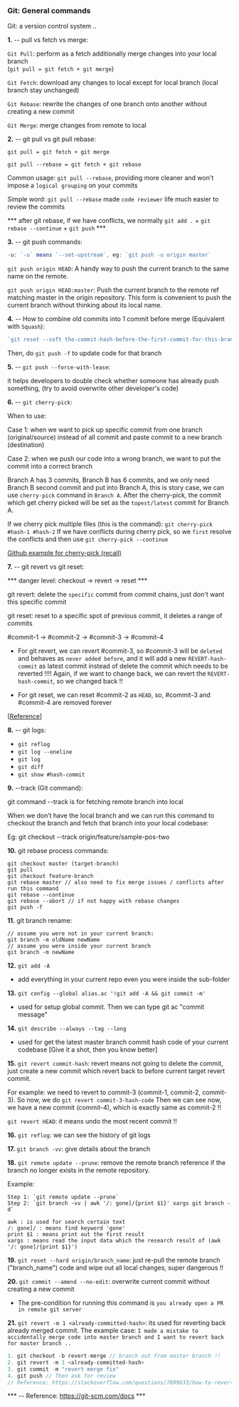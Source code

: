 ### Git: General commands

Git: a version control system ..

<b>1.</b> -- pull vs fetch vs merge:

`Git Pull`: perform as a fetch additionally merge changes into your local branch  
(``` git pull = git fetch + git merge ```)

`Git Fetch`: download any changes to local except for local branch (local branch stay unchanged)

`Git Rebase`: rewrite the changes of one branch onto another without creating a new commit

`Git Merge`: merge changes from remote to local


<b>2.</b> -- git pull vs git pull rebase:

`git pull = git fetch + git merge`

`git pull --rebase = git fetch + git rebase`
<!-- this is something to recall quickly: https://github.com/twtrubiks/Git-Tutorials -->

Common usage: `git pull --rebase`, providing more cleaner and won't impose a `logical grouping` on your commits

Simple word: `git pull --rebase` made `code reviewer` life much easier to review the commits

*** after git rebase, if we have conflicts, we normally `git add .` + `git rebase --continue` + `git push` ***


<b>3.</b> -- git push commands:

``` js
-u: `-u` means `--set-upstream`, eg: `git push -u origin master`
```
`git push origin HEAD`: A handy way to push the current branch to the same name on the remote.

`git push origin HEAD:master`: Push the current branch to the remote ref matching master in the origin repository. This form is convenient to push the current branch without thinking about its local name.


<b>4.</b> -- How to combine old commits into 1 commit before merge (Equivalent with `Squash`):

``` js
`git reset --soft the-commit-hash-before-the-first-commit-for-this-branch`
```
Then, do ``` git push -f ``` to update code for that branch


<b>5.</b> -- `git push --force-with-lease`:

it helps developers to double check whether someone has already push something, (try to avoid overwrite other developer's code)


<b>6.</b> -- `git cherry-pick`:

When to use: 

Case 1: when we want to pick up specific commit from one branch (original/source) instead of all commit and paste commit to a new branch (destination)

Case 2: when we push our code into a wrong branch, we want to put the commit into a correct branch

Branch A has 3 commits, Branch B has 6 commits, and we only need Branch B second commit and put into Branch A, this is story case, we can use `cherry-pick` command in `Branch A`. After the cherry-pick, the commit which get cherry picked will be set as the `topest/latest` commit for Branch A.

If we cherry pick multiple files (this is the command): `git cherry-pick #hash-1 #hash-2`
If we have conflicts during cherry pick, so we `first` resolve the conflicts and then use `git cherry-pick --continue`

<a href="https://github.com/DamengRandom/cherry-pick-recall" target="_blank">Github example for cherry-pick (recall)</a>


<b>7.</b> -- git revert vs git reset:

*** danger level: checkout -> revert -> reset ***

git revert: delete the `specific` commit from commit chains, just don't want this specific commit

git reset: reset to a specific spot of previous commit, it deletes a range of commits

#commit-1 -> #commit-2 -> #commit-3 -> #commit-4

- For git revert, we can revert #commit-3, so #commit-3 will be `deleted` and behaves as `never added before`, and it will add a new `REVERT-hash-commit` as latest commit instead of delete the commit which needs to be reverted !!!! Again, if we want to change back, we can revert the `REVERT-hash-commit`, so we changed back !!

- For git reset, we can reset #commit-2 as `HEAD`, so, #commit-3 and #commit-4 are removed forever  

[<a href="https://www.youtube.com/watch?v=RIYrfkZjWmA&ab_channel=TheNetNinja" target="_blank">Reference</a>]


<b>8.</b> -- git logs:

- `git reflog`
- `git log --oneline`
- `git log`
- `git diff`
- `git show #hash-commit`


<b>9.</b> --track (Git command):

git command --track is for fetching remote branch into local 


When we don’t have the local branch and we can run this command to checkout the branch and fetch that branch into your local codebase:

Eg: git checkout --track origin/feature/sample-pos-two


<b>10.</b> git rebase process commands:

```
git checkout master (target-branch)
git pull
git checkout feature-branch
git rebase master // also need to fix merge issues / conflicts after run this command
git rebase --continue
git rebase --abort // if not happy with rebase changes
git push -f
```


<b>11.</b> git branch rename:

```
// assume you were not in your current branch:
git branch -m oldName newName
// assume you were inside your current branch
git branch -m newName
```


<b>12.</b> `git add -A`

- add everything in your current repo even you were inside the sub-folder


<b>13.</b> `git config --global alias.ac '!git add -A && git commit -m'`

- used for setup global commit. Then we can type git ac "commit message"


<b>14.</b> `git describe --always --tag --long`

- used for get the latest master branch commit hash code of your current codebase [Give it a shot, then you know better]


<b>15.</b> `git revert commit-hash`: revert means not going to delete the commit, just create a new commit which revert back to before current target revert commit. 

For example: we need to revert to commit-3 (commit-1, commit-2, commit-3). 
So now, we do `git revert commit-3-hash-code`
Then we can see now, we have a new commit (commit-4), which is exactly same as commit-2 !!


`git revert HEAD`: it means undo the most recent commit !!


<b>16.</b> `git reflog`: we can see the history of git logs


<b>17.</b> `git branch -vv`: give details about the branch


<b>18.</b> `git remote update --prune`: remove the remote branch reference if the branch no longer exists in the remote repository.

Example:

```
Step 1: `git remote update --prune`
Step 2: `git branch -vv | awk '/: gone]/{print $1}' xargs git branch -d`

awk : is used for search certain text
/: gone]/ : means find keyword 'gone'
print $1 : means print out the first result 
xargs : means read the input data which the research result of (awk '/: gone]/{print $1}')
```


<b>19.</b> `git reset --hard origin/branch_name`: just re-pull the remote branch ("branch_name") code and wipe out all local changes, super dangerous !!


<b>20.</b> `git commit --amend --no-edit`: overwrite current commit without creating a new commit
- The pre-condition for running this command is `you already open a PR in remote git server`


<b>21.</b> `git revert -m 1 <already-committed-hash>`: its used for reverting back already merged commit. The example case: `I made a mistake to accidentally merge code into master branch and I want to revert back for master branch ..`

```js
1. git checkout -b revert-merge // branch out from master branch !!
2. git revert -m 1 <already-committed-hash>
3. git commit -m "revert merge fix"
4. git push // Then ask for review
// Reference: https://stackoverflow.com/questions/7099833/how-to-revert-a-merge-commit-thats-already-pushed-to-remote-branch
```


*** -- Reference: <a href="https://git-scm.com/docs" target="_blank">https://git-scm.com/docs</a> ***
